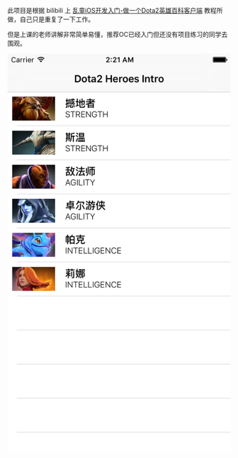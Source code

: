 此项目是根据 bilibili 上 [乱童iOS开发入门-做一个Dota2英雄百科客户端](http://space.bilibili.com/9520985/#!/video/0//1) 教程所做，自己只是重复了一下工作。

但是上课的老师讲解非常简单易懂，推荐OC已经入门但还没有项目练习的同学去围观。

![](./Current_Step_Screenshot.png)
